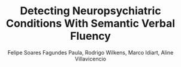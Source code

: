 ---
paperId: 14
author: Felipe Soares Fagundes Paula, Rodrigo Wilkens, Marco Idiart, Aline Villavicencio
publicationauthor: Paula, F. S. F. et al.
title: Detecting Neuropsychiatric Conditions With Semantic Verbal Fluency
pdf: Oral_Felipe_Fagundes.pdf
poster: --
slide: Slide_Felipe_Fagundes.pdf
alt: --
type: Oral & Poster
topic: Natural Language Processing
link: https://research.latinxinai.org/papers/neurips/2018/pdf/Oral_Felipe_Fagundes.pdf
conference: neurips
year: 2018
tags: neurips-2018-op
location: Montreal, Canada
---